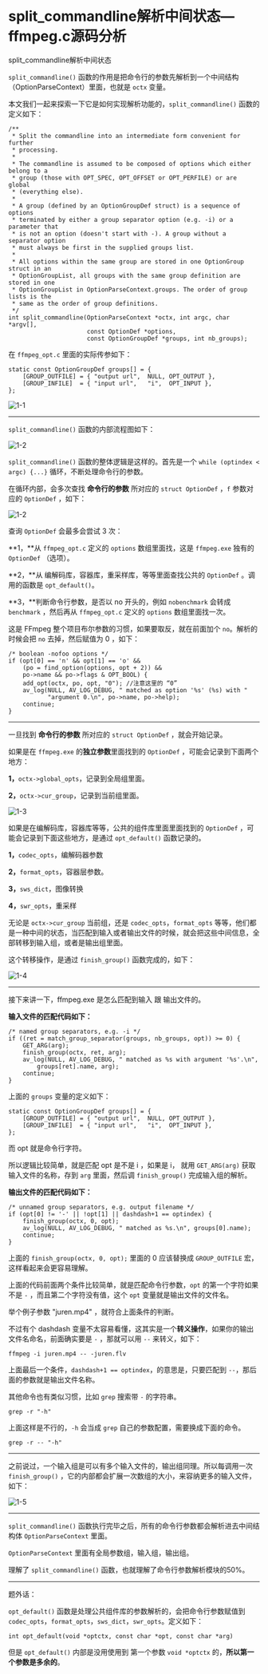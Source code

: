 # split_commandline解析中间状态—ffmpeg.c源码分析

<div id="meta-description---">split_commandline解析中间状态</div>

`split_commandline()` 函数的作用是把命令行的参数先解析到一个中间结构（OptionParseContext）里面，也就是 `octx` 变量。

本文我们一起来探索一下它是如何实现解析功能的，`split_commandline()` 函数的定义如下：

```
/**
 * Split the commandline into an intermediate form convenient for further
 * processing.
 *
 * The commandline is assumed to be composed of options which either belong to a
 * group (those with OPT_SPEC, OPT_OFFSET or OPT_PERFILE) or are global
 * (everything else).
 *
 * A group (defined by an OptionGroupDef struct) is a sequence of options
 * terminated by either a group separator option (e.g. -i) or a parameter that
 * is not an option (doesn't start with -). A group without a separator option
 * must always be first in the supplied groups list.
 *
 * All options within the same group are stored in one OptionGroup struct in an
 * OptionGroupList, all groups with the same group definition are stored in one
 * OptionGroupList in OptionParseContext.groups. The order of group lists is the
 * same as the order of group definitions.
 */
int split_commandline(OptionParseContext *octx, int argc, char *argv[],
                      const OptionDef *options,
                      const OptionGroupDef *groups, int nb_groups);
```

在 `ffmpeg_opt.c` 里面的实际传参如下：

```
static const OptionGroupDef groups[] = {
    [GROUP_OUTFILE] = { "output url",  NULL, OPT_OUTPUT },
    [GROUP_INFILE]  = { "input url",   "i",  OPT_INPUT },
};
```

![1-1](split_commandline\1-1.png)

------

`split_commandline()` 函数的内部流程图如下：

![1-2](split_commandline\1-2.jpg)

`split_commandline()` 函数的整体逻辑是这样的。首先是一个 `while (optindex < argc) {...}` 循环，不断处理命令行的参数。

在循环内部，会多次查找 **命令行的参数** 所对应的 `struct OptionDef` ，`f` 参数对应的 `OptionDef` ，如下：

![1-2](https://ffmpeg.xianwaizhiyin.net/ffmpeg/ffmpeg_parse_options/1-2.png)

查询 `OptionDef` 会最多会尝试 3 次：

**1，**从 `ffmpeg_opt.c` 定义的 `options` 数组里面找，这是 `ffmpeg.exe` 独有的 `OptionDef` （选项）。

**2，**从 编解码库，容器库，重采样库，等等里面查找公共的 `OptionDef` 。调用的函数是 `opt_default()`。

**3，**判断命令行参数，是否以 no 开头的，例如 `nobenchmark` 会转成 `benchmark` ，然后再从 `ffmpeg_opt.c` 定义的 `options` 数组里面找一次。

这是 FFmpeg 整个项目布尔参数的习惯，如果要取反，就在前面加个 `no`。解析的时候会把  `no` 去掉，然后赋值为 0 ，如下：

```
/* boolean -nofoo options */
if (opt[0] == 'n' && opt[1] == 'o' &&
    (po = find_option(options, opt + 2)) &&
    po->name && po->flags & OPT_BOOL) {
    add_opt(octx, po, opt, "0"); //注意这里的 “0”
    av_log(NULL, AV_LOG_DEBUG, " matched as option '%s' (%s) with "
           "argument 0.\n", po->name, po->help);
    continue;
}
```

------

一旦找到 **命令行的参数** 所对应的 `struct OptionDef` ，就会开始记录。

如果是在 `ffmpeg.exe` 的**独立参数**里面找到的 `OptionDef` ，可能会记录到下面两个地方：

**1，**`octx->global_opts`，记录到全局组里面。

**2，**`octx->cur_group`，记录到当前组里面。

![1-3](split_commandline\1-3.png)

如果是在编解码库，容器库等等，公共的组件库里面里面找到的 `OptionDef` ，可能会记录到下面这些地方，是通过 `opt_default()` 函数记录的。

**1，**`codec_opts`，编解码器参数

**2，**`format_opts`，容器层参数。

**3，**`sws_dict`，图像转换

**4，**`swr_opts`，重采样

无论是 `octx->cur_group` 当前组，还是 `codec_opts`，`format_opts` 等等，他们都是一种中间的状态，当匹配到输入或者输出文件的时候，就会把这些中间信息，全部转移到输入组，或者是输出组里面。

这个转移操作，是通过 `finish_group()` 函数完成的，如下：

![1-4](split_commandline\1-4.png)

---

接下来讲一下，ffmpeg.exe 是怎么匹配到输入 跟 输出文件的。

**输入文件的匹配代码如下：**

```
/* named group separators, e.g. -i */
if ((ret = match_group_separator(groups, nb_groups, opt)) >= 0) {
	GET_ARG(arg);
	finish_group(octx, ret, arg);
	av_log(NULL, AV_LOG_DEBUG, " matched as %s with argument '%s'.\n",
		groups[ret].name, arg);
	continue;
}
```

上面的 `groups` 变量的定义如下：

```
static const OptionGroupDef groups[] = {
    [GROUP_OUTFILE] = { "output url",  NULL, OPT_OUTPUT },
    [GROUP_INFILE]  = { "input url",   "i",  OPT_INPUT },
};
```

而 opt 就是命令行字符。

所以逻辑比较简单，就是匹配 opt 是不是 i ，如果是 i， 就用 `GET_ARG(arg)` 获取输入文件的名称，存到 `arg` 里面，然后调 `finish_group()` 完成输入组的解析。

**输出文件的匹配代码如下：**

```
/* unnamed group separators, e.g. output filename */
if (opt[0] != '-' || !opt[1] || dashdash+1 == optindex) {
    finish_group(octx, 0, opt);
    av_log(NULL, AV_LOG_DEBUG, " matched as %s.\n", groups[0].name);
    continue;
}
```

上面的 `finish_group(octx, 0, opt);` 里面的 0 应该替换成 `GROUP_OUTFILE` 宏，这样看起来会更容易理解。

上面的代码前面两个条件比较简单，就是匹配命令行参数，`opt` 的第一个字符如果不是 `-` ，而且第二个字符没有值，这个 `opt` 变量就是输出文件的文件名。

举个例子参数 "juren.mp4" ，就符合上面条件的判断。

不过有个 dashdash 变量不太容易看懂，这其实是一个**转义操作**，如果你的输出文件名命名，前面确实要是 `-` ，那就可以用 `--` 来转义，如下：

```
ffmpeg -i juren.mp4 -- -juren.flv
```

上面最后一个条件，`dashdash+1 == optindex`，的意思是，只要匹配到 `--`，那后面的参数就是输出文件名称。

其他命令也有类似习惯，比如 `grep` 搜索带 `-` 的字符串。

```
grep -r "-h" 
```

上面这样是不行的，`-h` 会当成 `grep` 自己的参数配置，需要换成下面的命令。

```
grep -r -- "-h" 
```

---

之前说过，一个输入组是可以有多个输入文件的，输出组同理。所以每调用一次 `finish_group()` ，它的内部都会扩展一次数组的大小，来容纳更多的输入文件，如下：

![1-5](split_commandline\1-5.png)

------

`split_commandline()` 函数执行完毕之后，所有的命令行参数都会解析进去中间结构体 `OptionParseContext` 里面。

`OptionParseContext` 里面有全局参数组，输入组，输出组。

理解了 `split_commandline()` 函数，也就理解了命令行参数解析模块的50%。

---

题外话：

`opt_default()` 函数是处理公共组件库的参数解析的，会把命令行参数赋值到 `codec_opts`，`format_opts`，`sws_dict`，`swr_opts`。定义如下：

```
int opt_default(void *optctx, const char *opt, const char *arg)
```

但是 `opt_default()` 内部是没用使用到 第一个参数 `void *optctx` 的，**所以第一个参数是多余的**。
